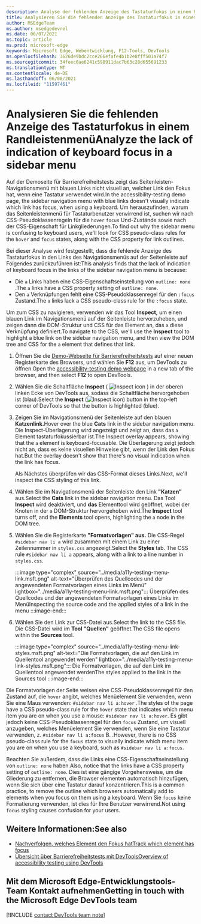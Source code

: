 ```yaml
---
description: Analyse der fehlenden Anzeige des Tastaturfokus in einem Randleistenmenü aufgrund einer fehlenden CSS-Pseudoklassenregel für den Fokusstatus eines Links in Kombination mit dem Link ohne Gliederungseinstellung.
title: Analysieren Sie die fehlenden Anzeige des Tastaturfokus in einem Randleistenmenü
author: MSEdgeTeam
ms.author: msedgedevrel
ms.date: 06/07/2021
ms.topic: article
ms.prod: microsoft-edge
keywords: Microsoft Edge, Webentwicklung, F12-Tools, DevTools
ms.openlocfilehash: 3626de9bdc2cce266efafe4b1b2e8fff501a74f7
ms.sourcegitcommit: 34feec6ae6241c598911dac7b63c28d655691233
ms.translationtype: MT
ms.contentlocale: de-DE
ms.lasthandoff: 06/08/2021
ms.locfileid: "11597461"
---
```

# <a name="analyze-the-lack-of-indication-of-keyboard-focus-in-a-sidebar-menu"></a><span data-ttu-id="779d7-104">Analysieren Sie die fehlenden Anzeige des Tastaturfokus in einem Randleistenmenü</span><span class="sxs-lookup"><span data-stu-id="779d7-104">Analyze the lack of indication of keyboard focus in a sidebar menu</span></span>

<!-- Inspect tool, and CSS rules: pseudo-classes for states -->

<span data-ttu-id="779d7-105">Auf der Demoseite für Barrierefreiheitstests zeigt das Seitenleisten-Navigationsmenü mit blauen Links nicht visuell an, welcher Link den Fokus hat, wenn eine Tastatur verwendet wird.</span><span class="sxs-lookup"><span data-stu-id="779d7-105">In the accessibility-testing demo page, the sidebar navigation menu with blue links doesn't visually indicate which link has focus, when using a keyboard.</span></span>  <span data-ttu-id="779d7-106">Um herauszufinden, warum das Seitenleistenmenü für Tastaturbenutzer verwirrend ist, suchen wir nach CSS-Pseudoklassenregeln für die `hover` `focus` Und-Zustände sowie nach der CSS-Eigenschaft für Linkgliederungen.</span><span class="sxs-lookup"><span data-stu-id="779d7-106">To find out why the sidebar menu is confusing to keyboard users, we'll look for CSS pseudo-class rules for the `hover` and `focus` states, along with the CSS property for link outlines.</span></span>  

<span data-ttu-id="779d7-107">Bei dieser Analyse wird festgestellt, dass die fehlende Anzeige des Tastaturfokus in den Links des Navigationsmenüs auf der Seitenleiste auf Folgendes zurückzuführen ist:</span><span class="sxs-lookup"><span data-stu-id="779d7-107">This analysis finds that the lack of indication of keyboard focus in the links of the sidebar navigation menu is because:</span></span>
*  <span data-ttu-id="779d7-108">Die `a` Links haben eine CSS-Eigenschaftseinstellung von `outline: none` .</span><span class="sxs-lookup"><span data-stu-id="779d7-108">The `a` links have a CSS property setting of `outline: none`.</span></span>
*  <span data-ttu-id="779d7-109">Den `a` Verknüpfungen fehlt eine CSS-Pseudoklassenregel für den `:focus` Zustand.</span><span class="sxs-lookup"><span data-stu-id="779d7-109">The `a` links lack a CSS pseudo-class rule for the `:focus` state.</span></span>

<span data-ttu-id="779d7-110">Um zum CSS zu navigieren, verwenden wir das Tool **Inspect,** um einen blauen Link im Navigationsmenü auf der Seitenleiste hervorzuheben, und zeigen dann die DOM-Struktur und CSS für das Element an, das `a` diese Verknüpfung definiert.</span><span class="sxs-lookup"><span data-stu-id="779d7-110">To navigate to the CSS, we'll use the **Inspect** tool to highlight a blue link on the sidebar navigation menu, and then view the DOM tree and CSS for the `a` element that defines that link.</span></span>

1.  <span data-ttu-id="779d7-111">Öffnen Sie die [Demo-Webseite für Barrierefreiheitstests][DevToolsA11yErrorsDemopage] auf einer neuen Registerkarte des Browsers, und wählen Sie **F12** aus, um DevTools zu öffnen.</span><span class="sxs-lookup"><span data-stu-id="779d7-111">Open the [accessibility-testing demo webpage][DevToolsA11yErrorsDemopage] in a new tab of the browser, and then select **F12** to open DevTools.</span></span>

1.  <span data-ttu-id="779d7-112">Wählen Sie die Schaltfläche **Inspect** \( ![ Inspect icon ](../media/inspect-icon.msft.png) \) in der oberen linken Ecke von DevTools aus, sodass die Schaltfläche hervorgehoben ist (blau).</span><span class="sxs-lookup"><span data-stu-id="779d7-112">Select the **Inspect** \(![Inspect icon](../media/inspect-icon.msft.png)\) button in the top-left corner of DevTools so that the button is highlighted (blue).</span></span>

1.  <span data-ttu-id="779d7-113">Zeigen Sie im Navigationsmenü der Seitenleiste auf den blauen **Katzenlink.**</span><span class="sxs-lookup"><span data-stu-id="779d7-113">Hover over the blue **Cats** link in the sidebar navigation menu.</span></span>  <span data-ttu-id="779d7-114">Die Inspect-Überlagerung wird angezeigt und zeigt an, dass das `a` Element tastaturfokussierbar ist.</span><span class="sxs-lookup"><span data-stu-id="779d7-114">The Inspect overlay appears, showing that the `a` element is keyboard-focusable.</span></span>  <span data-ttu-id="779d7-115">Die Überlagerung zeigt jedoch nicht an, dass es keine visuellen Hinweise gibt, wenn der Link den Fokus hat.</span><span class="sxs-lookup"><span data-stu-id="779d7-115">But the overlay doesn't show that there's no visual indication when the link has focus.</span></span>

    <span data-ttu-id="779d7-116">Als Nächstes überprüfen wir das CSS-Format dieses Links.</span><span class="sxs-lookup"><span data-stu-id="779d7-116">Next, we'll inspect the CSS styling of this link.</span></span>
 
1.  <span data-ttu-id="779d7-117">Wählen Sie im Navigationsmenü der Seitenleiste den Link **"Katzen"** aus.</span><span class="sxs-lookup"><span data-stu-id="779d7-117">Select the **Cats** link in the sidebar navigation menu.</span></span>  <span data-ttu-id="779d7-118">Das Tool **Inspect** wird deaktiviert, und **das** Elementtool wird geöffnet, wobei der Knoten in der `a` DOM-Struktur hervorgehoben wird.</span><span class="sxs-lookup"><span data-stu-id="779d7-118">The **Inspect** tool turns off, and the **Elements** tool opens, highlighting the `a` node in the DOM tree.</span></span>

1.  <span data-ttu-id="779d7-119">Wählen Sie die Registerkarte **"Formatvorlagen" aus.**  Die CSS-Regel `#sidebar nav li a` wird zusammen mit einem Link zu einer Zeilennummer in `styles.css` angezeigt.</span><span class="sxs-lookup"><span data-stu-id="779d7-119">Select the **Styles** tab.  The CSS rule `#sidebar nav li a` appears, along with a link to a line number in `styles.css`.</span></span>

    :::image type="complex" source="../media/a11y-testing-menu-link.msft.png" alt-text="Überprüfen des Quellcodes und der angewendeten Formatvorlagen eines Links im Menü" lightbox="../media/a11y-testing-menu-link.msft.png":::
        <span data-ttu-id="779d7-121">Überprüfen des Quellcodes und der angewendeten Formatvorlagen eines Links im Menü</span><span class="sxs-lookup"><span data-stu-id="779d7-121">Inspecting the source code and the applied styles of a link in the menu</span></span>
    :::image-end:::
    
1.  <span data-ttu-id="779d7-122">Wählen Sie den Link zur CSS-Datei aus.</span><span class="sxs-lookup"><span data-stu-id="779d7-122">Select the link to the CSS file.</span></span>  <span data-ttu-id="779d7-123">Die CSS-Datei wird im **Tool "Quellen"** geöffnet.</span><span class="sxs-lookup"><span data-stu-id="779d7-123">The CSS file opens within the **Sources** tool.</span></span>

    :::image type="complex" source="../media/a11y-testing-menu-link-styles.msft.png" alt-text="Die Formatvorlagen, die auf den Link im Quellentool angewendet werden" lightbox="../media/a11y-testing-menu-link-styles.msft.png":::
        <span data-ttu-id="779d7-125">Die Formatvorlagen, die auf den Link im Quellentool angewendet werden</span><span class="sxs-lookup"><span data-stu-id="779d7-125">The styles applied to the link in the Sources tool</span></span>
    :::image-end:::
    
<span data-ttu-id="779d7-126">Die Formatvorlagen der Seite weisen eine CSS-Pseudoklassenregel für den Zustand auf, die `hover` angibt, welches Menüelement Sie verwenden, wenn Sie eine Maus verwenden: `#sidebar nav li a:hover` .</span><span class="sxs-lookup"><span data-stu-id="779d7-126">The styles of the page have a CSS pseudo-class rule for the `hover` state that indicates which menu item you are on when you use a mouse: `#sidebar nav li a:hover`.</span></span>  <span data-ttu-id="779d7-127">Es gibt jedoch keine CSS-Pseudoklassenregel für den `focus` Zustand, um visuell anzugeben, welches Menüelement Sie verwenden, wenn Sie eine Tastatur verwenden, z. `#sidebar nav li a:focus` B. .</span><span class="sxs-lookup"><span data-stu-id="779d7-127">However, there is no CSS pseudo-class rule for the `focus` state to visually indicate which menu item you are on when you use a keyboard, such as `#sidebar nav li a:focus`.</span></span>

<span data-ttu-id="779d7-128">Beachten Sie außerdem, dass die Links eine CSS-Eigenschaftseinstellung von `outline: none` haben.</span><span class="sxs-lookup"><span data-stu-id="779d7-128">Also, notice that the links have a CSS property setting of `outline: none`.</span></span>  <span data-ttu-id="779d7-129">Dies ist eine gängige Vorgehensweise, um die Gliederung zu entfernen, die Browser elementen automatisch hinzufügen, wenn Sie sich über eine Tastatur darauf konzentrieren.</span><span class="sxs-lookup"><span data-stu-id="779d7-129">This is a common practice, to remove the outline which browsers automatically add to elements when you focus on them using a keyboard.</span></span>  <span data-ttu-id="779d7-130">Wenn Sie `focus` keine Formatierung verwenden, ist dies für Ihre Benutzer verwirrend.</span><span class="sxs-lookup"><span data-stu-id="779d7-130">Not using `focus` styling causes confusion for your users.</span></span>


## <a name="see-also"></a><span data-ttu-id="779d7-131">Weitere Informationen:</span><span class="sxs-lookup"><span data-stu-id="779d7-131">See also</span></span> 

*  [<span data-ttu-id="779d7-132">Nachverfolgen, welches Element den Fokus hat</span><span class="sxs-lookup"><span data-stu-id="779d7-132">Track which element has focus</span></span>](focus.md)
*  [<span data-ttu-id="779d7-133">Übersicht über Barrierefreiheitstests mit DevTools</span><span class="sxs-lookup"><span data-stu-id="779d7-133">Overview of accessibility testing using DevTools</span></span>](accessibility-testing-in-devtools.md)


## <a name="getting-in-touch-with-the-microsoft-edge-devtools-team"></a><span data-ttu-id="779d7-134">Mit dem Microsoft Edge-Entwicklungstools-Team Kontakt aufnehmen</span><span class="sxs-lookup"><span data-stu-id="779d7-134">Getting in touch with the Microsoft Edge DevTools team</span></span>  

[!INCLUDE [contact DevTools team note](../includes/contact-devtools-team-note.md)]  


<!-- links -->
[DevToolsA11yErrorsDemopage]: https://microsoftedge.github.io/DevToolsSamples/a11y-testing/page-with-errors.html "Demowebseite für Barrierefreiheitstests | GitHub"
